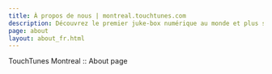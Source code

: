 ```yaml
---
title: À propos de nous | montreal.touchtunes.com
description: Découvrez le premier juke-box numérique au monde et plus sur les opportunités de carrière de TouchTunes, la plus grande plate-forme de divertissement interactif de plus de 65 000 sites au pays.
page: about
layout: about_fr.html
---
```


TouchTunes Montreal :: About page
